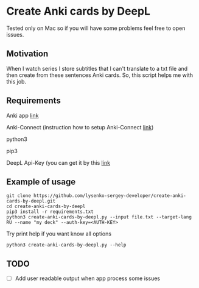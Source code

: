 # Create Anki cards by DeepL

Tested only on Mac so if you will have some problems feel free to open issues.

## Motivation
When I watch series I store subtitles that I can't translate to a txt file and then create from these sentences Anki cards.
So, this script helps me with this job.

## Requirements

Anki app [link](https://apps.ankiweb.net/)

Anki-Connect (instruction how to setup Anki-Connect [link](https://foosoft.net/projects/anki-connect/))

python3

pip3

DeepL Api-Key (you can get it by this [link](https://www.deepl.com/pro-api?cta=header-pro-api)

## Example of usage
```  
git clone https://github.com/lysenko-sergey-developer/create-anki-cards-by-deepl.git
cd create-anki-cards-by-deepl
pip3 install -r requirements.txt 
python3 create-anki-cards-by-deepl.py --input file.txt --target-lang RU --name "my deck" --auth-key=<AUTH-KEY>
```

Try print help if you want know all options
```
python3 create-anki-cards-by-deepl.py --help
```

## TODO
- [ ] Add user readable output when app process some issues

